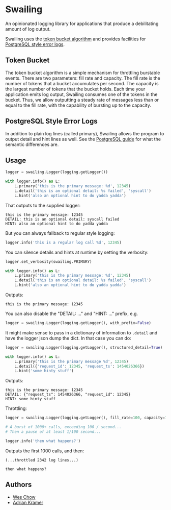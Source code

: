 Swailing
====

An opinionated logging library for applications that produce a
debilitating amount of log output.

Swailing uses the
[token bucket algorithm](https://en.wikipedia.org/wiki/Token_bucket)
and provides facilities for
[PostgreSQL style error logs](http://www.postgresql.org/docs/9.4/static/error-style-guide.html).


Token Bucket
----

The token bucket algorithm is a simple mechanism for throttling
burstable events. There are two parameters: fill rate and
capacity. The fill rate is the number of tokens that a bucket
accumulates per second. The capacity is the largest number of tokens
that the bucket holds. Each time your application emits log output,
Swailing consumes one of the tokens in the bucket. Thus, we allow
outputting a steady rate of messages less than or equal to the fill
rate, with the capability of bursting up to the capacity.


PostgreSQL Style Error Logs
----

In addition to plain log lines (called primary), Swailing allows the
program to output detail and hint lines as well. See the
[PostgreSQL guide](http://www.postgresql.org/docs/9.4/static/error-style-guide.html)
for what the semantic differences are.


Usage
----

```python
logger = swailing.Logger(logging.getLogger())

with logger.info() as L:
    L.primary('this is the primary message: %d', 12345)
    L.detail('this is an optional detail: %s failed', 'syscall')
    L.hint('also an optional hint to do yadda yadda')
```

That outputs to the supplied logger:

```
this is the primary message: 12345
DETAIL: this is an optional detail: syscall failed
HINT: also an optional hint to do yadda yadda
```

But you can always fallback to regular style logging:

```python
logger.info('this is a regular log call %d', 12345)
```

You can silence details and hints at runtime by setting the verbosity:

```python
logger.set_verbosity(swailing.PRIMARY)

with logger.info() as L:
    L.primary('this is the primary message: %d', 12345)
    L.detail('this is an optional detail: %s failed', 'syscall')
    L.hint('also an optional hint to do yadda yadda')
```

Outputs:

```
this is the primary message: 12345
```


You can also disable the "DETAIL: ..." and "HINT: ..." prefix, e.g.

```python
logger = swailing.Logger(logging.getLogger(), with_prefix=False)
```


It might make sense to pass in a dictionary of information to `.detail` and have
the logger json dump the dict. In that case you can do:

```python
logger = swailing.Logger(logging.getLogger(), structured_detail=True)

with logger.info() as L:
	L.primary('this is the primary message %d', 12345)
	L.detail({'request_id': 12345, 'request_ts': 1454026366})
	L.hint('some hinty stuff')
```

Outputs:

```
this is the primary message: 12345
DETAIL: {"request_ts": 1454026366, "request_id": 12345}
HINT: some hinty stuff
```

Throttling:

```python
logger = swailing.Logger(logging.getLogger(), fill_rate=100, capacity=1000)

# A burst of 1000+ calls, exceeding 100 / second...
# Then a pause of at least 1/100 second...

logger.info('then what happens?')
```

Outputs the first 1000 calls, and then:

```
(...throttled 2342 log lines...)

then what happens?
```


Authors
----

* [Wes Chow](https://github.com/wesc)
* [Adrian Kramer](https://github.com/ackramer)
